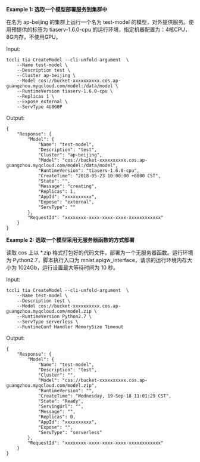 **Example 1: 选取一个模型部署服务到集群中**

在名为 ap-beijing 的集群上运行一个名为 test-model 的模型，对外提供服务。使用预提供的标签为 tiaserv-1.6.0-cpu 的运行环境，指定机器配置为：4核CPU，8G内存，不使用GPU。

Input: 

```
tccli tia CreateModel --cli-unfold-argument  \
    --Name test-model \
    --Description test \
    --Cluster ap-beijing \
    --Model cos://bucket-xxxxxxxxxx.cos.ap-guangzhou.myqcloud.com/model:/data/model \
    --RuntimeVersion tiaserv-1.6.0-cpu \
    --Replicas 1 \
    --Expose external \
    --ServType 4U8G0P
```

Output: 
```
{
    "Response": {
        "Model": {
            "Name": "test-model",
            "Description": "test",
            "Cluster": "ap-beijing",
            "Model": "cos://bucket-xxxxxxxxxx.cos.ap-guangzhou.myqcloud.com/model:/data/model",
            "RuntimeVersion": "tiaserv-1.6.0-cpu",
            "CreateTime": "2018-05-23 10:00:00 +0800 CST",
            "State": "",
            "Message": "creating",
            "Replicas": 1,
            "AppId": "xxxxxxxxxx",
            "Expose": "external",
            "ServType": ""
        },
        "RequestId": "xxxxxxxx-xxxx-xxxx-xxxx-xxxxxxxxxxxx"
    }
}
```

**Example 2: 选取一个模型采用无服务器函数的方式部署**

读取 cos 上以 *.zip 格式打包好的代码文件，部署为一个无服务器函数。运行环境为 Python2.7，脚本执行入口为 mnist.apigw_interface，请求的运行环境内存大小为 1024Gb，运行设置最大等待时间为 10 秒。

Input: 

```
tccli tia CreateModel --cli-unfold-argument  \
    --Name test-model \
    --Description test \
    --Model cos://bucket-xxxxxxxxxx.cos.ap-guangzhou.myqcloud.com/model.zip \
    --RuntimeVersion Python2.7 \
    --ServType serverless \
    --RuntimeConf Handler MemorySize Timeout
```

Output: 
```
{
    "Response": {
        "Model": {
            "Name": "test-model",
            "Description": "test",
            "Cluster": "",
            "Model": "cos://bucket-xxxxxxxxxx.cos.ap-guangzhou.myqcloud.com/model.zip",
            "RuntimeVersion": "",
            "CreateTime": "Wednesday, 19-Sep-18 11:01:29 CST",
            "State": "Ready",
            "ServingUrl": "",
            "Message": "",
            "Replicas": 0,
            "AppId": "xxxxxxxxxx",
            "Expose": "",
            "ServType": "serverless"
        },
        "RequestId": "xxxxxxxx-xxxx-xxxx-xxxx-xxxxxxxxxxxx"
    }
}
```

